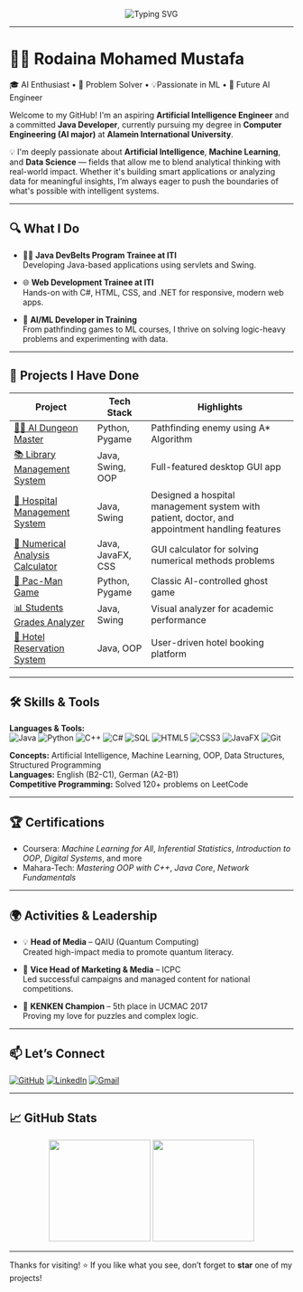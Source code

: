 <p align="center">
  <img src="https://readme-typing-svg.demolab.com?font=Fira+Code&weight=700&size=24&pause=1000&color=F76C6C&center=true&vCenter=true&width=1000&lines=Hi+I'm+Rodaina+Mohamed!;AI+Engineer+in+Progress+%F0%9F%94%96;Java+%7C+Python+%7C+ML+%7C+Problem+Solver+%F0%9F%9A%80;Welcome+to+My+GitHub+%F0%9F%8C%9F" alt="Typing SVG" />
</p>

---

# 👩‍💻 Rodaina Mohamed Mustafa

🎓 AI Enthusiast • 🧠 Problem Solver • 💡Passionate in ML  • 🚀 Future AI Engineer

Welcome to my GitHub! I'm an aspiring **Artificial Intelligence Engineer** and a committed **Java Developer**, currently pursuing my degree in **Computer Engineering (AI major)** at **Alamein International University**.

💡 I'm deeply passionate about **Artificial Intelligence**, **Machine Learning**, and **Data Science** — fields that allow me to blend analytical thinking with real-world impact. Whether it's building smart applications or analyzing data for meaningful insights, I’m always eager to push the boundaries of what's possible with intelligent systems.

---

## 🔍 What I Do

- 👩‍💻 **Java DevBelts Program Trainee at ITI**  
  Developing Java-based applications using servlets and Swing.

- 🌐 **Web Development Trainee at ITI**  
  Hands-on with C#, HTML, CSS, and .NET for responsive, modern web apps.

- 🧠 **AI/ML Developer in Training**  
  From pathfinding games to ML courses, I thrive on solving logic-heavy problems and experimenting with data.

---

## 🚀 Projects I Have Done

| Project | Tech Stack | Highlights |
|--------|------------|------------|
| [🧙‍♀️ AI Dungeon Master](https://github.com/Rodyyyyy/AI-Dungeon-Master/blob/main/AI%20Dungeon%20Master.py) | Python, Pygame | Pathfinding enemy using A* Algorithm |
| [📚 Library Management System](https://github.com/Rodyyyyy/Library-Management-System) | Java, Swing, OOP | Full-featured desktop GUI app |
| [🏥 Hospital Management System](https://github.com/Rodyyyyy/Hospital-Management-System) | Java, Swing | Designed a hospital management system with patient, doctor, and appointment handling features |
| [📐 Numerical Analysis Calculator](https://github.com/Rodyyyyy/Numerical-Analysis-Calculator-) | Java, JavaFX, CSS | GUI calculator for solving numerical methods problems |
| [👻 Pac-Man Game](https://github.com/Rodyyyyy/PacMan) | Python, Pygame | Classic AI-controlled ghost game |
| [📊 Students Grades Analyzer](https://github.com/Rodyyyyy/Students-Grades-Analyzer) | Java, Swing | Visual analyzer for academic performance |
| [🏨 Hotel Reservation System](https://github.com/Rodyyyyy/Hotel-Reservation-System) | Java, OOP | User-driven hotel booking platform |

---

## 🛠️ Skills & Tools

**Languages & Tools:**  
![Java](https://img.shields.io/badge/Java-ED8B00?style=flat&logo=java&logoColor=white)
![Python](https://img.shields.io/badge/Python-3776AB?style=flat&logo=python&logoColor=white)
![C++](https://img.shields.io/badge/C++-00599C?style=flat&logo=c%2b%2b&logoColor=white)
![C#](https://img.shields.io/badge/C%23-239120?style=flat&logo=c-sharp&logoColor=white)
![SQL](https://img.shields.io/badge/SQL-4479A1?style=flat&logo=postgresql&logoColor=white)
![HTML5](https://img.shields.io/badge/HTML5-E34F26?style=flat&logo=html5&logoColor=white)
![CSS3](https://img.shields.io/badge/CSS3-1572B6?style=flat&logo=css3&logoColor=white)
![JavaFX](https://img.shields.io/badge/JavaFX-2C2255?style=flat&logo=java&logoColor=white)
![Git](https://img.shields.io/badge/Git-F05032?style=flat&logo=git&logoColor=white)

**Concepts:** Artificial Intelligence, Machine Learning, OOP, Data Structures, Structured Programming  
**Languages:** English (B2-C1), German (A2-B1)  
**Competitive Programming:** Solved 120+ problems on LeetCode

---

## 🏆 Certifications

- Coursera: *Machine Learning for All*, *Inferential Statistics*, *Introduction to OOP*, *Digital Systems*, and more  
- Mahara-Tech: *Mastering OOP with C++*, *Java Core*, *Network Fundamentals*

---

## 🌍 Activities & Leadership

- 💡 **Head of Media** – QAIU (Quantum Computing)  
  Created high-impact media to promote quantum literacy.

- 🎯 **Vice Head of Marketing & Media** – ICPC  
  Led successful campaigns and managed content for national competitions.

- 🧩 **KENKEN Champion** – 5th place in UCMAC 2017  
  Proving my love for puzzles and complex logic.

---

## 📫 Let’s Connect

[![GitHub](https://img.shields.io/badge/GitHub-100000?style=for-the-badge&logo=github&logoColor=white)](https://github.com/Rodyyyyy)
[![LinkedIn](https://img.shields.io/badge/LinkedIn-0077B5?style=for-the-badge&logo=linkedin&logoColor=white)](https://www.linkedin.com/in/rodaina-mohamed-746714268)
[![Gmail](https://img.shields.io/badge/Gmail-D14836?style=for-the-badge&logo=gmail&logoColor=white)](mailto:rodainamohamed2005@gmail.com)

---

## 📈 GitHub Stats

<p align="center">
  <img src="https://github-readme-stats.vercel.app/api?username=Rodyyyyy&show_icons=true&theme=tokyonight&hide_border=true" height="180" />
  <img src="https://github-readme-stats.vercel.app/api/top-langs/?username=Rodyyyyy&layout=compact&theme=tokyonight&hide_border=true" height="180" />
</p>

---

Thanks for visiting! ⭐ If you like what you see, don’t forget to **star** one of my projects!
